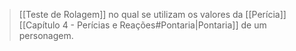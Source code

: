 > [[Teste de Rolagem]] no qual se utilizam os valores da [[Perícia]] [[Capítulo 4 - Perícias e Reações#Pontaria|Pontaria]] de um personagem.